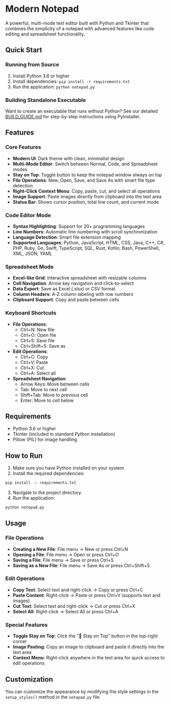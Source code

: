 # Modern Notepad

A powerful, multi-mode text editor built with Python and Tkinter that combines the simplicity of a notepad with advanced features like code editing and spreadsheet functionality.

## Quick Start

### Running from Source
1. Install Python 3.6 or higher
2. Install dependencies: `pip install -r requirements.txt`
3. Run the application: `python notepad.py`

### Building Standalone Executable
Want to create an executable that runs without Python? See our detailed [BUILD_GUIDE.md](BUILD_GUIDE.md) for step-by-step instructions using PyInstaller.

## Features

### Core Features
- **Modern UI**: Dark theme with clean, minimalist design
- **Multi-Mode Editor**: Switch between Normal, Code, and Spreadsheet modes
- **Stay on Top**: Toggle button to keep the notepad window always on top
- **File Operations**: New, Open, Save, and Save As with smart file type detection
- **Right-Click Context Menu**: Copy, paste, cut, and select all operations
- **Image Support**: Paste images directly from clipboard into the text area
- **Status Bar**: Shows cursor position, total line count, and current mode

### Code Editor Mode
- **Syntax Highlighting**: Support for 20+ programming languages
- **Line Numbers**: Automatic line numbering with scroll synchronization
- **Language Detection**: Smart file extension mapping
- **Supported Languages**: Python, JavaScript, HTML, CSS, Java, C++, C#, PHP, Ruby, Go, Swift, TypeScript, SQL, Rust, Kotlin, Bash, PowerShell, XML, JSON, YAML

### Spreadsheet Mode
- **Excel-like Grid**: Interactive spreadsheet with resizable columns
- **Cell Navigation**: Arrow key navigation and click-to-select
- **Data Export**: Save as Excel (.xlsx) or CSV format
- **Column Headers**: A-Z column labeling with row numbers
- **Clipboard Support**: Copy and paste between cells

### Keyboard Shortcuts
- **File Operations**:
  - Ctrl+N: New file
  - Ctrl+O: Open file
  - Ctrl+S: Save file
  - Ctrl+Shift+S: Save as
- **Edit Operations**:
  - Ctrl+C: Copy
  - Ctrl+V: Paste
  - Ctrl+X: Cut
  - Ctrl+A: Select all
- **Spreadsheet Navigation**:
  - Arrow Keys: Move between cells
  - Tab: Move to next cell
  - Shift+Tab: Move to previous cell
  - Enter: Move to cell below

## Requirements

- Python 3.6 or higher
- Tkinter (included in standard Python installation)
- Pillow (PIL) for image handling

## How to Run

1. Make sure you have Python installed on your system
2. Install the required dependencies:

```bash
pip install -r requirements.txt
```

3. Navigate to the project directory
4. Run the application:

```bash
python notepad.py
```

## Usage

### File Operations
- **Creating a New File**: File menu → New or press Ctrl+N
- **Opening a File**: File menu → Open or press Ctrl+O
- **Saving a File**: File menu → Save or press Ctrl+S
- **Saving as a New File**: File menu → Save As or press Ctrl+Shift+S

### Edit Operations
- **Copy Text**: Select text and right-click → Copy or press Ctrl+C
- **Paste Content**: Right-click → Paste or press Ctrl+V (supports text and images)
- **Cut Text**: Select text and right-click → Cut or press Ctrl+X
- **Select All**: Right-click → Select All or press Ctrl+A

### Special Features
- **Toggle Stay on Top**: Click the "📌 Stay on Top" button in the top-right corner
- **Image Pasting**: Copy an image to clipboard and paste it directly into the text area
- **Context Menu**: Right-click anywhere in the text area for quick access to edit operations

## Customization

You can customize the appearance by modifying the style settings in the `setup_styles()` method in the `notepad.py` file.